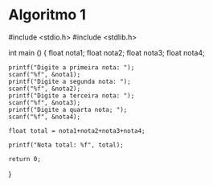 # Algoritmo 1

#include <stdio.h>
#include <stdlib.h>

int main () {
	float nota1;
	float nota2;
	float nota3;
	float nota4;
	
	printf("Digite a primeira nota: ");
	scanf("%f", &nota1);
	printf("Digite a segunda nota: ");
	scanf("%f", &nota2);
	printf("Digite a terceira nota: ");
	scanf("%f", &nota3);
	printf("Digite a quarta nota; ");
	scanf("%f", &nota4);
	
	float total = nota1+nota2+nota3+nota4;
	
	printf("Nota total: %f", total);
	
	return 0;
}
